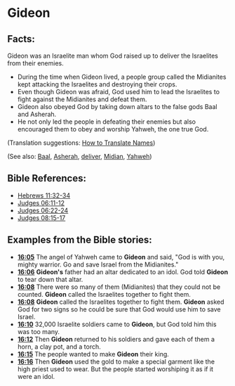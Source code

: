 # Gideon #

## Facts: ##

Gideon was an Israelite man whom God raised up to deliver the Israelites from their enemies.

* During the time when Gideon lived, a people group called the Midianites kept attacking the Israelites and destroying their crops.
* Even though Gideon was afraid, God used him to lead the Israelites to fight against the Midianites and defeat them.
* Gideon also obeyed God by taking down altars to the false gods Baal and Asherah.
* He not only led the people in defeating their enemies but also encouraged them to obey and worship Yahweh, the one true God.

(Translation suggestions: [How to Translate Names](en/ta-vol1/translate/man/translate-names))

(See also: [Baal](../other/baal.md), [Asherah](../other/asherim.md), [deliver](../kt/deliverer.md), [Midian](../other/midian.md), [Yahweh](../kt/yahweh.md)) 

## Bible References: ##

* [Hebrews 11:32-34](en/tn/heb/help/11/32)
* [Judges 06:11-12](en/tn/jdg/help/06/11)
* [Judges 06:22-24](en/tn/jdg/help/06/22)
* [Judges 08:15-17](en/tn/jdg/help/08/15)

## Examples from the Bible stories: ##

* __[16:05](en/tn/obs/help/16/05)__ The angel of Yahweh came to __Gideon__  and said, "God is with you, mighty warrior. Go and save Israel from the Midianites."
* __[16:06](en/tn/obs/help/16/06)__ __Gideon's__  father had an altar dedicated to an idol. God told __Gideon__  to tear down that altar.
* __[16:08](en/tn/obs/help/16/08)__ There were so many of them (Midianites) that they could not be counted. __Gideon__  called the Israelites together to fight them.
* __[16:08](en/tn/obs/help/16/08)__ __Gideon__  called the Israelites together to fight them. __Gideon__  asked God for two signs so he could be sure that God would use him to save Israel.
* __[16:10](en/tn/obs/help/16/10)__ 32,000 Israelite soldiers came to __Gideon__, but God told him this was too many.
* __[16:12](en/tn/obs/help/16/12)__ Then __Gideon__  returned to his soldiers and gave each of them a horn, a clay pot, and a torch.
* __[16:15](en/tn/obs/help/16/15)__ The people wanted to make __Gideon__  their king.
* __[16:16](en/tn/obs/help/16/16)__ Then __Gideon__  used the gold to make a special garment like the high priest used to wear. But the people started worshiping it as if it were an idol.